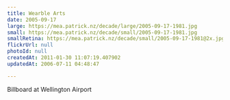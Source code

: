 ```yaml
---
title: Wearble Arts
date: 2005-09-17
large: https://mea.patrick.nz/decade/large/2005-09-17-1981.jpg
small: https://mea.patrick.nz/decade/small/2005-09-17-1981.jpg
smallRetina: https://mea.patrick.nz/decade/small/2005-09-17-1981@2x.jpg
flickrUrl: null
photoId: null
createdAt: 2011-01-30 11:07:19.407902
updatedAt: 2006-07-11 04:48:47

---
```

Billboard at Wellington Airport

